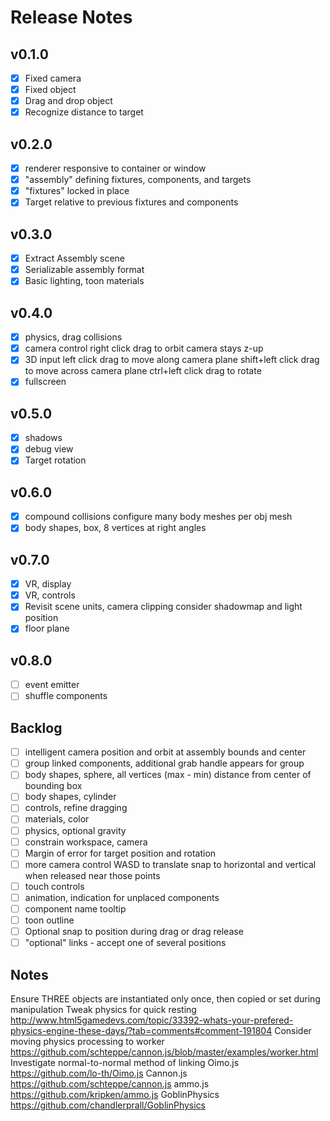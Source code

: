 # Release Notes

## v0.1.0
- [x] Fixed camera
- [x] Fixed object
- [x] Drag and drop object
- [x] Recognize distance to target

## v0.2.0
- [x] renderer responsive to container or window
- [x] "assembly" defining fixtures, components, and targets
- [x] "fixtures" locked in place
- [x] Target relative to previous fixtures and components

## v0.3.0
- [x] Extract Assembly scene
- [x] Serializable assembly format
- [x] Basic lighting, toon materials

## v0.4.0
- [x] physics, drag collisions
- [x] camera control
    right click drag to orbit
    camera stays z-up
- [x] 3D input
    left click drag to move along camera plane
    shift+left click drag to move across camera plane
    ctrl+left click drag to rotate
- [x] fullscreen

## v0.5.0
- [x] shadows
- [x] debug view
- [x] Target rotation

## v0.6.0
- [x] compound collisions
    configure many body meshes per obj mesh
- [x] body shapes, box, 8 vertices at right angles

## v0.7.0
- [x] VR, display
- [x] VR, controls
- [x] Revisit scene units, camera clipping
    consider shadowmap and light position
- [x] floor plane

## v0.8.0
- [ ] event emitter
- [ ] shuffle components

## Backlog
- [ ] intelligent camera position and orbit at assembly bounds and center
- [ ] group linked components, additional grab handle appears for group
- [ ] body shapes, sphere, all vertices (max - min) distance from center of bounding box
- [ ] body shapes, cylinder
- [ ] controls, refine dragging
- [ ] materials, color
- [ ] physics, optional gravity
- [ ] constrain workspace, camera
- [ ] Margin of error for target position and rotation
- [ ] more camera control
    WASD to translate
    snap to horizontal and vertical when released near those points
- [ ] touch controls
- [ ] animation, indication for unplaced components
- [ ] component name tooltip
- [ ] toon outline
- [ ] Optional snap to position during drag or drag release
- [ ] "optional" links - accept one of several positions

## Notes

Ensure THREE objects are instantiated only once, then copied or set during manipulation
Tweak physics for quick resting http://www.html5gamedevs.com/topic/33392-whats-your-prefered-physics-engine-these-days/?tab=comments#comment-191804
Consider moving physics processing to worker https://github.com/schteppe/cannon.js/blob/master/examples/worker.html
Investigate normal-to-normal method of linking
Oimo.js https://github.com/lo-th/Oimo.js
Cannon.js https://github.com/schteppe/cannon.js
ammo.js https://github.com/kripken/ammo.js
GoblinPhysics https://github.com/chandlerprall/GoblinPhysics
